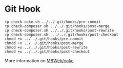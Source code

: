 # Git Hook

```shell
cp check-coke.sh ../../.git/hooks/pre-commit
cp check-composer.sh ../../.git/hooks/post-merge
cp check-composer.sh ../../.git/hooks/post-rewrite
cp check-composer.sh  ../../.git/hooks/post-checkout
chmod +x ../../.git/hooks/pre-commit
chmod +x ../../.git/hooks/post-merge
chmod +x ../../.git/hooks/post-rewrite
chmod +x ../../.git/hooks/post-checkout
```

More information on [M6Web/coke](https://github.com/M6Web/Coke)
